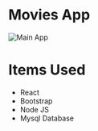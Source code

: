 # Movies App

![Main App](https://user-images.githubusercontent.com/1881636/128435042-7ca6446d-cb58-4a99-ab6f-28423a34fe4b.png)

# Items Used
- React
- Bootstrap
- Node JS
- Mysql Database
